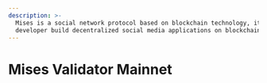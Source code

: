 ```yaml
---
description: >-
  Mises is a social network protocol based on blockchain technology, it helps
  developer build decentralized social media applications on blockchain.
---
```


# Mises Validator Mainnet

